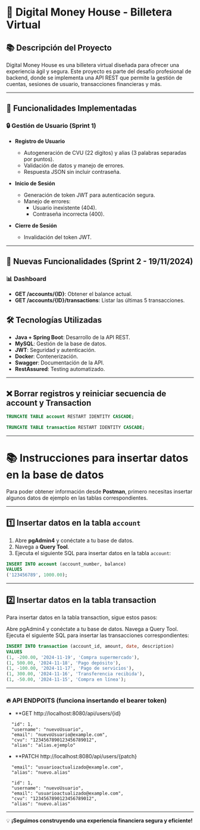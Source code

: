 # 🏦 Digital Money House - Billetera Virtual

## 📚 Descripción del Proyecto  
Digital Money House es una billetera virtual diseñada para ofrecer una experiencia ágil y segura. Este proyecto es parte del desafío profesional de backend, donde se implementa una API REST que permite la gestión de cuentas, sesiones de usuario, transacciones financieras y más.

---

## 🚀 Funcionalidades Implementadas  

### 🔒 Gestión de Usuario (Sprint 1)  

- **Registro de Usuario**  
  - Autogeneración de CVU (22 dígitos) y alias (3 palabras separadas por puntos).  
  - Validación de datos y manejo de errores.  
  - Respuesta JSON sin incluir contraseña.

- **Inicio de Sesión**  
  - Generación de token JWT para autenticación segura.  
  - Manejo de errores:  
    - Usuario inexistente (404).  
    - Contraseña incorrecta (400).  

- **Cierre de Sesión**  
  - Invalidación del token JWT.  

---

## 🌱 Nuevas Funcionalidades (Sprint 2 - 19/11/2024)  

### 📊 Dashboard  

- **GET /accounts/{ID}**: Obtener el balance actual.  
- **GET /accounts/{ID}/transactions**: Listar las últimas 5 transacciones.  


## 🛠️ Tecnologías Utilizadas  

- **Java + Spring Boot**: Desarrollo de la API REST.  
- **MySQL**: Gestión de la base de datos.  
- **JWT**: Seguridad y autenticación.  
- **Docker**: Contenerización.  
- **Swagger**: Documentación de la API.  
- **RestAssured**: Testing automatizado.  

---
## ❌ Borrar registros y reiniciar secuencia de account y Transaction
```sql
TRUNCATE TABLE account RESTART IDENTITY CASCADE;
```

```sql
TRUNCATE TABLE transaction RESTART IDENTITY CASCADE;

```
---
# 📚 Instrucciones para insertar datos en la base de datos

Para poder obtener información desde **Postman**, primero necesitas insertar algunos datos de ejemplo en las tablas correspondientes.

---

## 1️⃣ Insertar datos en la tabla `account`

1. Abre **pgAdmin4** y conéctate a tu base de datos.
2. Navega a **Query Tool**.
3. Ejecuta el siguiente SQL para insertar datos en la tabla `account`:

```sql
INSERT INTO account (account_number, balance)
VALUES
('123456789', 1000.00);
```
---
## 2️⃣ Insertar datos en la tabla transaction
Para insertar datos en la tabla transaction, sigue estos pasos:

Abre pgAdmin4 y conéctate a tu base de datos.
Navega a Query Tool.
Ejecuta el siguiente SQL para insertar las transacciones correspondientes:

```sql
INSERT INTO transaction (account_id, amount, date, description)
VALUES
(1, -200.00, '2024-11-19', 'Compra supermercado'),
(1, 500.00, '2024-11-18', 'Pago depósito'),
(1, -100.00, '2024-11-17', 'Pago de servicios'),
(1, 300.00, '2024-11-16', 'Transferencia recibida'),
(1, -50.00, '2024-11-15', 'Compra en línea');
```
---
### 🔥 API ENDPOITS (funciona insertando el bearer token)

- **GET http://localhost:8080/api/users/{id}

```🆗 Salida JSON espera 200 OK
  "id": 1,
  "username": "nuevoUsuario",
  "email": "nuevoUsuario@example.com",
  "cvu": "1234567890123456789012",
  "alias": "alias.ejemplo"
```


- **PATCH http://localhost:8080/api/users/{patch}
  
```🆗 Entrada campos  a actualizar
  "email": "usuarioactualizado@example.com",
  "alias": "nuevo.alias"
```

```🆗 Salida JSON espera 200 OK
  "id": 1,
  "username": "nuevoUsuario",
  "email": "usuarioactualizado@example.com",
  "cvu": "1234567890123456789012",
  "alias": "nuevo.alias"
```



---
💡 **¡Seguimos construyendo una experiencia financiera segura y eficiente!**
